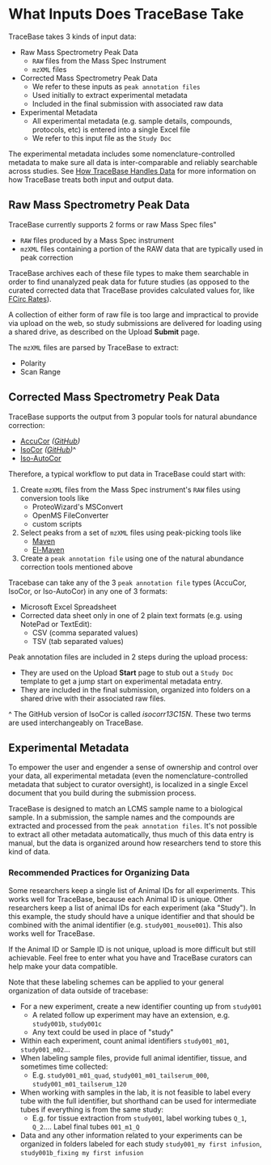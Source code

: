 <!-- markdownlint-disable MD007 -->
# What Inputs Does TraceBase Take

TraceBase takes 3 kinds of input data:

* Raw Mass Spectrometry Peak Data
    * `RAW` files from the Mass Spec Instrument
    * `mzXML` files
* Corrected Mass Spectrometry Peak Data
    * We refer to these inputs as `peak annotation files`
    * Used initially to extract experimental metadata
    * Included in the final submission with associated raw data
* Experimental Metadata
    * All experimental metadata (e.g. sample details, compounds, protocols, etc) is entered into a single Excel file
    * We refer to this input file as the `Study Doc`

The experimental metadata includes some nomenclature-controlled metadata to make sure all data is inter-comparable and
reliably searchable across studies.  See [How TraceBase Handles Data](../About/How%20TraceBase%20Handles%20Data.md) for
more information on how TraceBase treats both input and output data.

## Raw Mass Spectrometry Peak Data

TraceBase currently supports 2 forms or raw Mass Spec files"

* `RAW` files produced by a Mass Spec instrument
* `mzXML` files containing a portion of the RAW data that are typically used in peak correction

TraceBase archives each of these file types to make them searchable in order to find unanalyzed peak data for future
studies (as opposed to the curated corrected data that TraceBase provides calculated values for, like
[FCirc Rates](../Values/FCirc%20Rates.md)).

A collection of either form of raw file is too large and impractical to provide via upload on the web, so study
submissions are delivered for loading using a shared drive, as described on the Upload **Submit** page.

The `mzXML` files are parsed by TraceBase to extract:

* Polarity
* Scan Range

## Corrected Mass Spectrometry Peak Data

TraceBase supports the output from 3 popular tools for natural abundance correction:

* [AccuCor](https://doi.org/10.1021/acs.analchem.7b00396) _([GitHub](https://github.com/lparsons/accucor))_
* [IsoCor](https://doi.org/10.1093/bioinformatics/btz209) _([GitHub](https://github.com/xxing9703/isocorr13C15N))_^
* [Iso-AutoCor](https://github.com/xxing9703/Iso-Autocorr)

Therefore, a typical workflow to put data in TraceBase could start with:

1. Create `mzXML` files from the Mass Spec instrument's `RAW` files using conversion tools like
    * ProteoWizard's MSConvert
    * OpenMS FileConverter
    * custom scripts
2. Select peaks from a set of `mzXML` files using peak-picking tools like
    * [Maven](http://maven.princeton.edu/index.php)
    * [El-Maven](https://www.elucidata.io/el-maven)
3. Create a `peak annotation file` using one of the natural abundance correction tools mentioned above

Tracebase can take any of the 3 `peak annotation file` types (AccuCor, IsoCor, or Iso-AutoCor) in any one of 3 formats:

* Microsoft Excel Spreadsheet
* Corrected data sheet only in one of 2 plain text formats (e.g. using NotePad or TextEdit):
    * CSV (comma separated values)
    * TSV (tab separated values)

Peak annotation files are included in 2 steps during the upload process:

* They are used on the Upload **Start** page to stub out a `Study Doc` template to get a jump start on experimental
  metadata entry.
* They are included in the final submission, organized into folders on a shared drive with their associated raw files.

^ The GitHub version of IsoCor is called _isocorr13C15N_.  These two terms are used interchangeably on TraceBase.

## Experimental Metadata

To empower the user and engender a sense of ownership and control over your data, all experimental metadata (even the
nomenclature-controlled metadata that subject to curator oversight), is localized in a single Excel document that you
build during the submission process.

TraceBase is designed to match an LCMS sample name to a biological sample.  In a submission, the sample names and the
compounds are extracted and processed from the `peak annotation files`.  It's not possible to extract all other metadata
automatically, thus much of this data entry is manual, but the data is organized around how researchers tend to store
this kind of data.

### <a name="metadata_recommendations"></a>Recommended Practices for Organizing Data

Some researchers keep a single list of Animal IDs for all experiments.  This works well for TraceBase, because each
Animal ID is unique.  Other researchers keep a list of animal IDs for each experiment (aka "Study").  In this example,
the study should have a unique identifier and that should be combined with the animal identifier (e.g.
`study001_mouse001`).  This also works well for TraceBase.

If the Animal ID or Sample ID is not unique, upload is more difficult but still achievable.  Feel free to enter what
you have and TraceBase curators can help make your data compatible.

Note that these labeling schemes can be applied to your general organization of data outside of tracebase:
* For a new experiment, create a new identifier counting up from `study001`
    * A related follow up experiment may have an extension, e.g. `study001b`, `study001c`
    * Any text could be used in place of "study"
* Within each experiment, count animal identifiers `study001_m01`, `study001_m02`...
* When labeling sample files, provide full animal identifier, tissue, and sometimes time collected:
    * E.g. `study001_m01_quad`, `study001_m01_tailserum_000`, `study001_m01_tailserum_120`
* When working with samples in the lab, it is not feasible to label every tube with the full identifier, but shorthand
  can be used for intermediate tubes if everything is from the same study:
    * E.g. for tissue extraction from `study001`, label working tubes `Q_1`, `Q_2`....  Label final tubes `001_m1_Q`
* Data and any other information related to your experiments can be organized in folders labeled for each study
  `study001_my first infusion`, `study001b_fixing my first infusion`
<!-- markdownlint-enable MD007 -->
